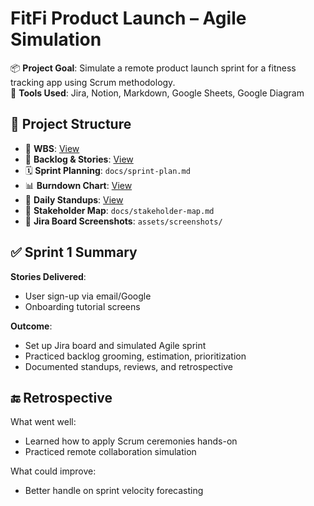 # FitFi Product Launch – Agile Simulation

📦 **Project Goal**: Simulate a remote product launch sprint for a fitness tracking app using Scrum methodology.  
🧩 **Tools Used**: Jira, Notion, Markdown, Google Sheets, Google Diagram  
## 🚀 Project Structure

- 📌 **WBS**: [View](https://github.com/PMCreator1/FitFi-Product-Launch-/blob/main/WBS/FitFI%20App%20Launch%20WBS.png)
- 🧠 **Backlog & Stories**: [View](https://github.com/PMCreator1/FitFi-Product-Launch-/blob/main/Product%20Backlog/Product%20Backlog%2021b0a36ead33814f9428d11ec3343262.md)
- 🗓️ **Sprint Planning**: `docs/sprint-plan.md`
- 📊 **Burndown Chart**: [View](https://github.com/PMCreator1/FitFi-Product-Launch-/blob/main/Burndown%20Chart/Burndown-Chart.xlsx)
- 🧾 **Daily Standups**: [View](https://github.com/PMCreator1/FitFi-Product-Launch-/blob/main/Daily%20StandUps/%F0%9F%93%9D%20Sprint%201%20%E2%80%93%20Daily%20Standups%20Log%2021b0a36ead3380e5a0e2d9238425db5a.md)
- 🧩 **Stakeholder Map**: `docs/stakeholder-map.md`
- 📸 **Jira Board Screenshots**: `assets/screenshots/`

## ✅ Sprint 1 Summary

**Stories Delivered**:
- User sign-up via email/Google
- Onboarding tutorial screens

**Outcome**:
- Set up Jira board and simulated Agile sprint
- Practiced backlog grooming, estimation, prioritization
- Documented standups, reviews, and retrospective

## 🔚 Retrospective

What went well:
- Learned how to apply Scrum ceremonies hands-on
- Practiced remote collaboration simulation

What could improve:
- Better handle on sprint velocity forecasting

